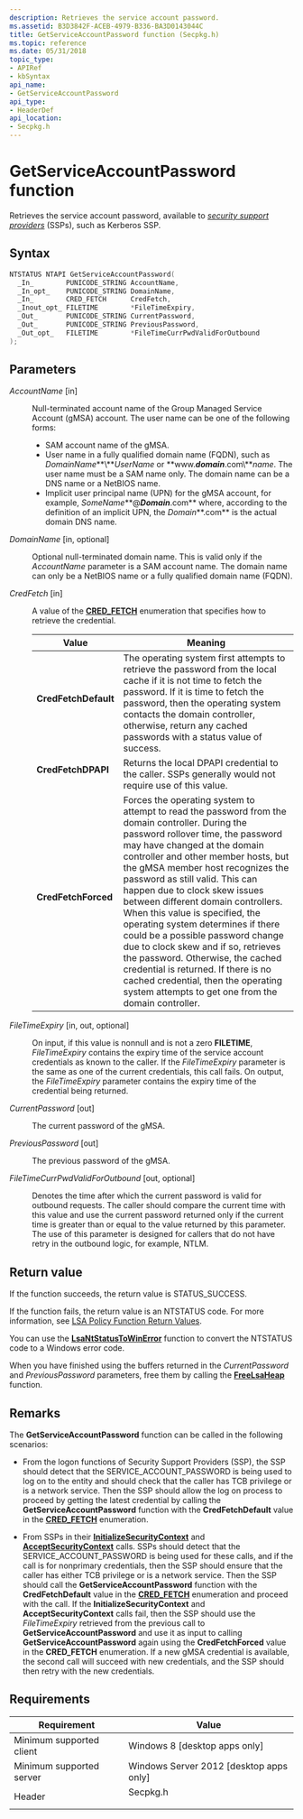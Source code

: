 ```yaml
---
description: Retrieves the service account password.
ms.assetid: B3D3842F-ACEB-4979-B336-BA3D0143044C
title: GetServiceAccountPassword function (Secpkg.h)
ms.topic: reference
ms.date: 05/31/2018
topic_type: 
- APIRef
- kbSyntax
api_name: 
- GetServiceAccountPassword
api_type: 
- HeaderDef
api_location: 
- Secpkg.h
---
```


# GetServiceAccountPassword function

Retrieves the service account password, available to [*security support providers*](/windows/desktop/SecGloss/s-gly) (SSPs), such as Kerberos SSP.

## Syntax


```C++
NTSTATUS NTAPI GetServiceAccountPassword(
  _In_        PUNICODE_STRING AccountName,
  _In_opt_    PUNICODE_STRING DomainName,
  _In_        CRED_FETCH      CredFetch,
  _Inout_opt_ FILETIME        *FileTimeExpiry,
  _Out_       PUNICODE_STRING CurrentPassword,
  _Out_       PUNICODE_STRING PreviousPassword,
  _Out_opt_   FILETIME        *FileTimeCurrPwdValidForOutbound
);
```



## Parameters

<dl> <dt>

*AccountName* \[in\]
</dt> <dd>

Null-terminated account name of the Group Managed Service Account (gMSA) account. The user name can be one of the following forms:

-   SAM account name of the gMSA.
-   User name in a fully qualified domain name (FQDN), such as *DomainName***\\***UserName* or **www.***domain***.com\\***name*. The user name must be a SAM name only. The domain name can be a DNS name or a NetBIOS name.
-   Implicit user principal name (UPN) for the gMSA account, for example, *SomeName***@***Domain***.com** where, according to the definition of an implicit UPN, the *Domain***.com** is the actual domain DNS name.

</dd> <dt>

*DomainName* \[in, optional\]
</dt> <dd>

Optional null-terminated domain name. This is valid only if the *AccountName* parameter is a SAM account name. The domain name can only be a NetBIOS name or a fully qualified domain name (FQDN).

</dd> <dt>

*CredFetch* \[in\]
</dt> <dd>

A value of the [**CRED\_FETCH**](cred-fetch.md) enumeration that specifies how to retrieve the credential.



| Value                                                                                                                                                                                                    | Meaning                                                                                                                                                                                                                                                                                                                                                                                                                                                                                                                                                                                                                                                                                        |
|----------------------------------------------------------------------------------------------------------------------------------------------------------------------------------------------------------|------------------------------------------------------------------------------------------------------------------------------------------------------------------------------------------------------------------------------------------------------------------------------------------------------------------------------------------------------------------------------------------------------------------------------------------------------------------------------------------------------------------------------------------------------------------------------------------------------------------------------------------------------------------------------------------------|
| <span id="CredFetchDefault"></span><span id="credfetchdefault"></span><span id="CREDFETCHDEFAULT"></span><dl> <dt>**CredFetchDefault**</dt> </dl> | The operating system first attempts to retrieve the password from the local cache if it is not time to fetch the password. If it is time to fetch the password, then the operating system contacts the domain controller, otherwise, return any cached passwords with a status value of success.<br/>                                                                                                                                                                                                                                                                                                                                                                                    |
| <span id="CredFetchDPAPI"></span><span id="credfetchdpapi"></span><span id="CREDFETCHDPAPI"></span><dl> <dt>**CredFetchDPAPI**</dt> </dl>         | Returns the local DPAPI credential to the caller. SSPs generally would not require use of this value.<br/>                                                                                                                                                                                                                                                                                                                                                                                                                                                                                                                                                                               |
| <span id="CredFetchForced"></span><span id="credfetchforced"></span><span id="CREDFETCHFORCED"></span><dl> <dt>**CredFetchForced**</dt> </dl>     | Forces the operating system to attempt to read the password from the domain controller. During the password rollover time, the password may have changed at the domain controller and other member hosts, but the gMSA member host recognizes the password as still valid. This can happen due to clock skew issues between different domain controllers. When this value is specified, the operating system determines if there could be a possible password change due to clock skew and if so, retrieves the password. Otherwise, the cached credential is returned. If there is no cached credential, then the operating system attempts to get one from the domain controller.<br/> |



 

</dd> <dt>

*FileTimeExpiry* \[in, out, optional\]
</dt> <dd>

On input, if this value is nonnull and is not a zero **FILETIME**, *FileTimeExpiry* contains the expiry time of the service account credentials as known to the caller. If the *FileTimeExpiry* parameter is the same as one of the current credentials, this call fails. On output, the *FileTimeExpiry* parameter contains the expiry time of the credential being returned.

</dd> <dt>

*CurrentPassword* \[out\]
</dt> <dd>

The current password of the gMSA.

</dd> <dt>

*PreviousPassword* \[out\]
</dt> <dd>

The previous password of the gMSA.

</dd> <dt>

*FileTimeCurrPwdValidForOutbound* \[out, optional\]
</dt> <dd>

Denotes the time after which the current password is valid for outbound requests. The caller should compare the current time with this value and use the current password returned only if the current time is greater than or equal to the value returned by this parameter. The use of this parameter is designed for callers that do not have retry in the outbound logic, for example, NTLM.

</dd> </dl>

## Return value

If the function succeeds, the return value is STATUS\_SUCCESS.

If the function fails, the return value is an NTSTATUS code. For more information, see [LSA Policy Function Return Values](management-return-values.md).

You can use the [**LsaNtStatusToWinError**](/windows/desktop/api/Ntsecapi/nf-ntsecapi-lsantstatustowinerror) function to convert the NTSTATUS code to a Windows error code.

When you have finished using the buffers returned in the *CurrentPassword* and *PreviousPassword* parameters, free them by calling the [**FreeLsaHeap**](/windows/desktop/api/ntlsa/nc-ntlsa-lsa_free_lsa_heap) function.

## Remarks

The **GetServiceAccountPassword** function can be called in the following scenarios:

-   From the logon functions of Security Support Providers (SSP), the SSP should detect that the SERVICE\_ACCOUNT\_PASSWORD is being used to log on to the entity and should check that the caller has TCB privilege or is a network service. Then the SSP should allow the log on process to proceed by getting the latest credential by calling the **GetServiceAccountPassword** function with the **CredFetchDefault** value in the [**CRED\_FETCH**](cred-fetch.md) enumeration.

-   From SSPs in their [**InitializeSecurityContext**](../SecAuthN/initializesecuritycontext--general.md) and [**AcceptSecurityContext**](../SecAuthN/acceptsecuritycontext--general.md) calls. SSPs should detect that the SERVICE\_ACCOUNT\_PASSWORD is being used for these calls, and if the call is for nonprimary credentials, then the SSP should ensure that the caller has either TCB privilege or is a network service. Then the SSP should call the **GetServiceAccountPassword** function with the **CredFetchDefault** value in the [**CRED\_FETCH**](cred-fetch.md) enumeration and proceed with the call. If the **InitializeSecurityContext** and **AcceptSecurityContext** calls fail, then the SSP should use the *FileTimeExpiry* retrieved from the previous call to **GetServiceAccountPassword** and use it as input to calling **GetServiceAccountPassword** again using the **CredFetchForced** value in the **CRED\_FETCH** enumeration. If a new gMSA credential is available, the second call will succeed with new credentials, and the SSP should then retry with the new credentials.

## Requirements



| Requirement | Value |
|-------------------------------------|-------------------------------------------------------------------------------------|
| Minimum supported client<br/> | Windows 8 \[desktop apps only\]<br/>                                          |
| Minimum supported server<br/> | Windows Server 2012 \[desktop apps only\]<br/>                                |
| Header<br/>                   | <dl> <dt>Secpkg.h</dt> </dl> |



 

